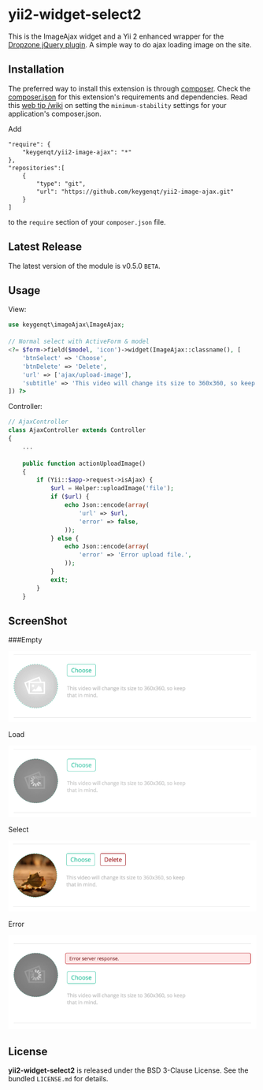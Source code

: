 yii2-widget-select2
===================

This is the ImageAjax widget and a Yii 2 enhanced wrapper for the [Dropzone jQuery plugin](http://www.dropzonejs.com). A simple way to do ajax loading image on the site.

## Installation

The preferred way to install this extension is through [composer](http://getcomposer.org/download/). Check the [composer.json](https://github.com/kartik-v/yii2-widget-select2/blob/master/composer.json) for this extension's requirements and dependencies. Read this [web tip /wiki](http://webtips.krajee.com/setting-composer-minimum-stability-application/) on setting the `minimum-stability` settings for your application's composer.json.

Add

```
"require": {
    "keygenqt/yii2-image-ajax": "*"
},
"repositories":[
    {
        "type": "git",
        "url": "https://github.com/keygenqt/yii2-image-ajax.git"
    }
]
```

to the ```require``` section of your `composer.json` file.

## Latest Release

The latest version of the module is v0.5.0 `BETA`.

## Usage

View:

```php
use keygenqt\imageAjax\ImageAjax;

// Normal select with ActiveForm & model
<?= $form->field($model, 'icon')->widget(ImageAjax::classname(), [
    'btnSelect' => 'Choose',
    'btnDelete' => 'Delete',
    'url' => ['ajax/upload-image'],
    'subtitle' => 'This video will change its size to 360х360, so keep that in mind.'
]) ?>

```

Controller:

```php
// AjaxController
class AjaxController extends Controller
{
    ...

    public function actionUploadImage()
    {
        if (Yii::$app->request->isAjax) {
            $url = Helper::uploadImage('file');
            if ($url) {
                echo Json::encode(array(
                    'url' => $url,
                    'error' => false,
                ));
            } else {
                echo Json::encode(array(
                    'error' => 'Error upload file.',
                ));
            }
            exit;
        }
    }


```

## ScreenShot

###Empty

![Alt text](https://raw.githubusercontent.com/keygenqt/yii2-image-ajax/master/screenshot/empty.png?raw=true "Empty")

Load

![Alt text](https://raw.githubusercontent.com/keygenqt/yii2-image-ajax/master/screenshot/load.png?raw=true "Load")

Select

![Alt text](https://raw.githubusercontent.com/keygenqt/yii2-image-ajax/master/screenshot/select.png?raw=true "Select")

Error

![Alt text](https://raw.githubusercontent.com/keygenqt/yii2-image-ajax/master/screenshot/error.png?raw=true "Error")

## License

**yii2-widget-select2** is released under the BSD 3-Clause License. See the bundled `LICENSE.md` for details.